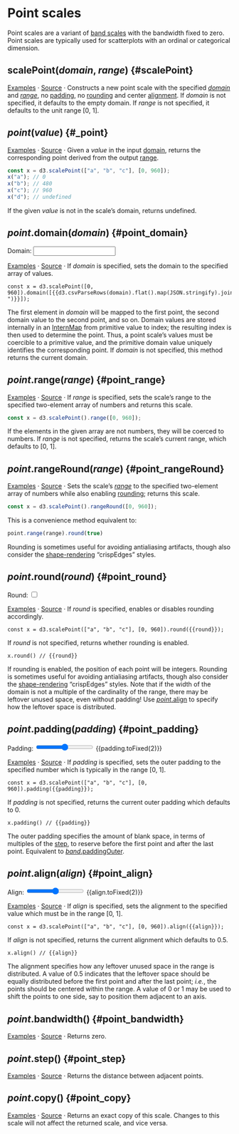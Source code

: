 <script setup>

import * as Plot from "@observablehq/plot";
import * as d3 from "d3";
import {ref} from "vue";
import PlotRender from "../components/PlotRender.js";

const domain = ref("a,b,c,d,e,f");
const padding = ref(0.1);
const align = ref(0.5);
const round = ref(false);

</script>

# Point scales

Point scales are a variant of [band scales](./band.md) with the bandwidth fixed to zero. Point scales are typically used for scatterplots with an ordinal or categorical dimension.

## scalePoint(*domain*, *range*) {#scalePoint}

[Examples](https://observablehq.com/@d3/d3-scalepoint) · [Source](https://github.com/d3/d3-scale/blob/main/src/band.js) · Constructs a new point scale with the specified [*domain*](#point_domain) and [*range*](#point_range), no [padding](#point_padding), no [rounding](#point_round) and center [alignment](#point_align). If *domain* is not specified, it defaults to the empty domain. If *range* is not specified, it defaults to the unit range [0, 1].

## *point*(*value*) {#_point}

[Examples](https://observablehq.com/@d3/d3-scalepoint) · [Source](https://github.com/d3/d3-scale/blob/main/src/band.js) · Given a *value* in the input [domain](#point_domain), returns the corresponding point derived from the output [range](#point_range).

```js
const x = d3.scalePoint(["a", "b", "c"], [0, 960]);
x("a"); // 0
x("b"); // 480
x("c"); // 960
x("d"); // undefined
```

If the given *value* is not in the scale’s domain, returns undefined.

## *point*.domain(*domain*) {#point_domain}

<p>
  <label class="label-input">
    Domain:
    <input type="text" v-model="domain">
  </label>
</p>

<PlotRender :options='{
  grid: true,
  marginTop: 0.5,
  x: {
    padding: 0.1,
    domain: d3.csvParseRows(domain).flat()
  },
  marks: [
    Plot.frame({strokeOpacity: 0.3}),
    Plot.tickX(d3.csvParseRows(domain).flat(), {x: Plot.identity, stroke: "currentColor"})
  ]
}' />

[Examples](https://observablehq.com/@d3/d3-scalepoint) · [Source](https://github.com/d3/d3-scale/blob/main/src/band.js) · If *domain* is specified, sets the domain to the specified array of values.

```js-vue
const x = d3.scalePoint([0, 960]).domain([{{d3.csvParseRows(domain).flat().map(JSON.stringify).join(", ")}}]);
```

The first element in *domain* will be mapped to the first point, the second domain value to the second point, and so on. Domain values are stored internally in an [InternMap](https://github.com/mbostock/internmap) from primitive value to index; the resulting index is then used to determine the point. Thus, a point scale’s values must be coercible to a primitive value, and the primitive domain value uniquely identifies the corresponding point. If *domain* is not specified, this method returns the current domain.

## *point*.range(*range*) {#point_range}

[Examples](https://observablehq.com/@d3/d3-scalepoint) · [Source](https://github.com/d3/d3-scale/blob/main/src/band.js) · If *range* is specified, sets the scale’s range to the specified two-element array of numbers and returns this scale.

```js
const x = d3.scalePoint().range([0, 960]);
```

If the elements in the given array are not numbers, they will be coerced to numbers. If *range* is not specified, returns the scale’s current range, which defaults to [0, 1].

## *point*.rangeRound(*range*) {#point_rangeRound}

[Examples](https://observablehq.com/@d3/d3-scalepoint) · [Source](https://github.com/d3/d3-scale/blob/main/src/band.js) · Sets the scale’s [*range*](#point_range) to the specified two-element array of numbers while also enabling [rounding](#point_round); returns this scale.

```js
const x = d3.scalePoint().rangeRound([0, 960]);
```

This is a convenience method equivalent to:

```js
point.range(range).round(true)
```

Rounding is sometimes useful for avoiding antialiasing artifacts, though also consider the [shape-rendering](https://developer.mozilla.org/en-US/docs/Web/SVG/Attribute/shape-rendering) “crispEdges” styles.

## *point*.round(*round*) {#point_round}

<p>
  <label class="label-input">
    Round:
    <input type="checkbox" v-model="round">
  </label>
</p>

<PlotRender :options='{
  grid: true,
  marginTop: 0.5,
  x: {
    padding: 0.2,
    round
  },
  marks: [
    Plot.frame({strokeOpacity: 0.3}),
    Plot.tickX("abcdefghij", {x: Plot.identity, stroke: "currentColor"})
  ]
}' />

[Examples](https://observablehq.com/@d3/d3-scalepoint) · [Source](https://github.com/d3/d3-scale/blob/main/src/band.js) · If *round* is specified, enables or disables rounding accordingly.

```js-vue
const x = d3.scalePoint(["a", "b", "c"], [0, 960]).round({{round}});
```

If *round* is not specified, returns whether rounding is enabled.

```js-vue
x.round() // {{round}}
```

If rounding is enabled, the position of each point will be integers. Rounding is sometimes useful for avoiding antialiasing artifacts, though also consider the [shape-rendering](https://developer.mozilla.org/en-US/docs/Web/SVG/Attribute/shape-rendering) “crispEdges” styles. Note that if the width of the domain is not a multiple of the cardinality of the range, there may be leftover unused space, even without padding! Use [*point*.align](#point_align) to specify how the leftover space is distributed.

## *point*.padding(*padding*) {#point_padding}

<p>
  <label class="label-input">
    <span>Padding:</span>
    <input type="range" v-model.number="padding" min="0" max="1" step="0.01">
    <span style="font-variant-numeric: tabular-nums;">{{padding.toFixed(2)}}</span>
  </label>
</p>

<PlotRender :options='{
  grid: true,
  marginTop: 0.5,
  x: {
    padding,
    round: false
  },
  marks: [
    Plot.frame({strokeOpacity: 0.3}),
    Plot.tickX("abcdefghij", {x: Plot.identity, stroke: "currentColor"})
  ]
}' />

[Examples](https://observablehq.com/@d3/d3-scalepoint) · [Source](https://github.com/d3/d3-scale/blob/main/src/band.js) · If *padding* is specified, sets the outer padding to the specified number which is typically in the range [0, 1].

```js-vue
const x = d3.scalePoint(["a", "b", "c"], [0, 960]).padding({{padding}});
```

If *padding* is not specified, returns the current outer padding which defaults to 0.

```js-vue
x.padding() // {{padding}}
```

The outer padding specifies the amount of blank space, in terms of multiples of the [step](./band.md#band_step), to reserve before the first point and after the last point. Equivalent to [*band*.paddingOuter](./band.md#band_paddingOuter).

## *point*.align(*align*) {#point_align}

<p>
  <label class="label-input">
    <span>Align:</span>
    <input type="range" v-model.number="align" min="0" max="1" step="0.01">
    <span style="font-variant-numeric: tabular-nums;">{{align.toFixed(2)}}</span>
  </label>
</p>

<PlotRender :options='{
  grid: true,
  marginTop: 0.5,
  x: {
    padding: 0.2,
    align,
    round: false
  },
  marks: [
    Plot.frame({strokeOpacity: 0.3}),
    Plot.tickX("abcdefghij", {x: Plot.identity, stroke: "currentColor"})
  ]
}' />

[Examples](https://observablehq.com/@d3/d3-scalepoint) · [Source](https://github.com/d3/d3-scale/blob/main/src/band.js) · If *align* is specified, sets the alignment to the specified value which must be in the range [0, 1].

```js-vue
const x = d3.scalePoint(["a", "b", "c"], [0, 960]).align({{align}});
```

If *align* is not specified, returns the current alignment which defaults to 0.5.

```js-vue
x.align() // {{align}}
```

The alignment specifies how any leftover unused space in the range is distributed. A value of 0.5 indicates that the leftover space should be equally distributed before the first point and after the last point; *i.e.*, the points should be centered within the range. A value of 0 or 1 may be used to shift the points to one side, say to position them adjacent to an axis.

## *point*.bandwidth() {#point_bandwidth}

[Examples](https://observablehq.com/@d3/d3-scalepoint) · [Source](https://github.com/d3/d3-scale/blob/main/src/band.js) · Returns zero.

## *point*.step() {#point_step}

<PlotRender :options='{
  grid: true,
  marginTop: 10.5,
  x: {
    padding: 0.2,
    round: false
  },
  marks: [
    Plot.frame({strokeOpacity: 0.3}),
    Plot.tickX("abcdefghij", {x: Plot.identity, stroke: "currentColor"}),
    Plot.dotX(["a"], {stroke: "var(--vp-c-brand)", symbol: {draw(context, size) { const x = Plot.scale({x: {type: "point", padding: 0.2, round: false, domain: "abcdefghij", range: [20, 688 - 20]}}); context.moveTo(6, -22 - 3); context.lineTo(0, -22); context.lineTo(6, -22 + 3); context.moveTo(0, -22); context.lineTo(x.step, -22); context.moveTo(x.step - 6, -22 - 3); context.lineTo(x.step, -22); context.lineTo(x.step - 6, -22 + 3); }}})
  ]
}' />

[Examples](https://observablehq.com/@d3/d3-scalepoint) · [Source](https://github.com/d3/d3-scale/blob/main/src/band.js) · Returns the distance between adjacent points.

## *point*.copy() {#point_copy}

[Examples](https://observablehq.com/@d3/d3-scalepoint) · [Source](https://github.com/d3/d3-scale/blob/main/src/band.js) · Returns an exact copy of this scale. Changes to this scale will not affect the returned scale, and vice versa.
